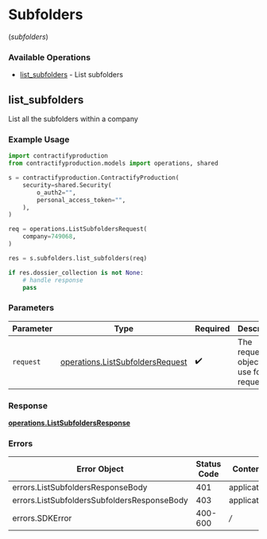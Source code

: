 # Subfolders
(*subfolders*)

### Available Operations

* [list_subfolders](#list_subfolders) - List subfolders

## list_subfolders

List all the subfolders within a company

### Example Usage

```python
import contractifyproduction
from contractifyproduction.models import operations, shared

s = contractifyproduction.ContractifyProduction(
    security=shared.Security(
        o_auth2="",
        personal_access_token="",
    ),
)

req = operations.ListSubfoldersRequest(
    company=749068,
)

res = s.subfolders.list_subfolders(req)

if res.dossier_collection is not None:
    # handle response
    pass
```

### Parameters

| Parameter                                                                            | Type                                                                                 | Required                                                                             | Description                                                                          |
| ------------------------------------------------------------------------------------ | ------------------------------------------------------------------------------------ | ------------------------------------------------------------------------------------ | ------------------------------------------------------------------------------------ |
| `request`                                                                            | [operations.ListSubfoldersRequest](../../models/operations/listsubfoldersrequest.md) | :heavy_check_mark:                                                                   | The request object to use for the request.                                           |


### Response

**[operations.ListSubfoldersResponse](../../models/operations/listsubfoldersresponse.md)**
### Errors

| Error Object                                | Status Code                                 | Content Type                                |
| ------------------------------------------- | ------------------------------------------- | ------------------------------------------- |
| errors.ListSubfoldersResponseBody           | 401                                         | application/json                            |
| errors.ListSubfoldersSubfoldersResponseBody | 403                                         | application/json                            |
| errors.SDKError                             | 400-600                                     | */*                                         |
